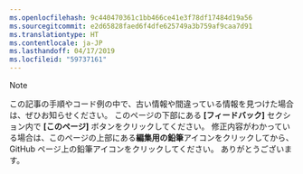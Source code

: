 ```yaml
---
ms.openlocfilehash: 9c440470361c1bb466ce41e3f78df17484d19a56
ms.sourcegitcommit: e2d65828faed6f4dfe625749a3b759af9caa7d91
ms.translationtype: HT
ms.contentlocale: ja-JP
ms.lasthandoff: 04/17/2019
ms.locfileid: "59737161"
---
```


> [!NOTE]
> この記事の手順やコード例の中で、古い情報や間違っている情報を見つけた場合は、ぜひお知らせください。 このページの下部にある **[フィードバック]** セクション内で **[このページ]** ボタンをクリックしてください。 修正内容がわかっている場合は、このページの上部にある**編集用の鉛筆**アイコンをクリックしてから、GitHub ページ上の鉛筆アイコンをクリックしてください。 ありがとうございます。

